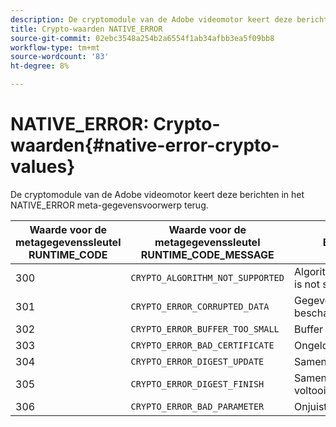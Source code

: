 ```yaml
---
description: De cryptomodule van de Adobe videomotor keert deze berichten in het NATIVE_ERROR meta-gegevensvoorwerp terug.
title: Crypto-waarden NATIVE_ERROR
source-git-commit: 02ebc3548a254b2a6554f1ab34afbb3ea5f09bb8
workflow-type: tm+mt
source-wordcount: '83'
ht-degree: 8%

---
```


# NATIVE_ERROR: Crypto-waarden{#native-error-crypto-values}

De cryptomodule van de Adobe videomotor keert deze berichten in het NATIVE_ERROR meta-gegevensvoorwerp terug.

| Waarde voor de metagegevenssleutel RUNTIME_CODE | Waarde voor de metagegevenssleutel RUNTIME_CODE_MESSAGE | Betekenis |
|---|---|---|
| 300 | `CRYPTO_ALGORITHM_NOT_SUPPORTED` | Algorithm being used is not supported. |
| 301 | `CRYPTO_ERROR_CORRUPTED_DATA` | Gegevens zijn beschadigd. |
| 302 | `CRYPTO_ERROR_BUFFER_TOO_SMALL` | Buffer te klein. |
| 303 | `CRYPTO_ERROR_BAD_CERTIFICATE` | Ongeldig certificaat. |
| 304 | `CRYPTO_ERROR_DIGEST_UPDATE` | Samenvattingsupdate. |
| 305 | `CRYPTO_ERROR_DIGEST_FINISH` | Samenvatting voltooid. |
| 306 | `CRYPTO_ERROR_BAD_PARAMETER` | Onjuiste parameter. |
